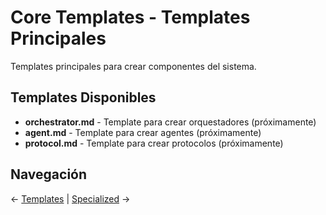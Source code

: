 # Core Templates - Templates Principales

Templates principales para crear componentes del sistema.

## Templates Disponibles

- **orchestrator.md** - Template para crear orquestadores (próximamente)
- **agent.md** - Template para crear agentes (próximamente)
- **protocol.md** - Template para crear protocolos (próximamente)

## Navegación

← [Templates](../README.md) | [Specialized](../specialized/README.md) →